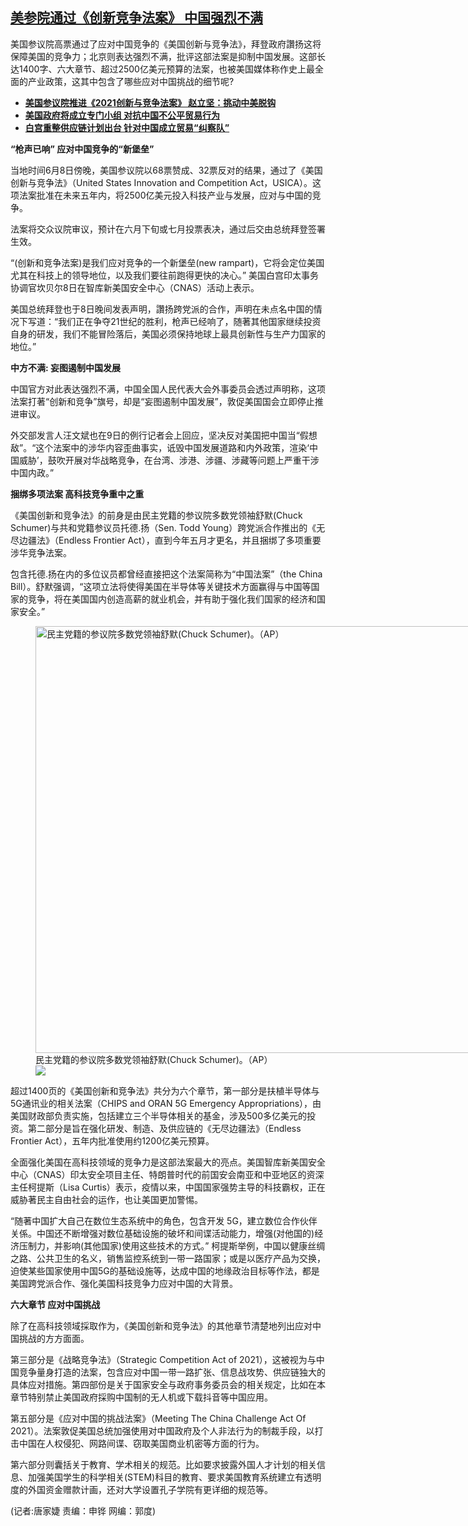 <!--1623270111000-->
[美参院通过《创新竞争法案》    中国强烈不满](https://www.rfa.org/mandarin/yataibaodao/zhengzhi/jt-06092021151300.html)
------

<p>美国参议院高票通过了应对中国竞争的《美国创新与竞争法》，拜登政府讚扬这将保障美国的竞争力；北京则表达强烈不满，批评这部法案是抑制中国发展。这部长达1400字、六大章节、超过2500亿美元预算的法案，也被美国媒体称作史上最全面的产业政策，这其中包含了哪些应对中国挑战的细节呢?</p><ul><li><strong><a href="https://www.rfa.org/mandarin/Xinwen/4-05282021085436.html">美国参议院推进《2021创新与竞争法案》 赵立坚：挑动中美脱钩</a></strong></li><li><strong><a href="https://www.rfa.org/mandarin/Xinwen/5-06082021154541.html">美国政府将成立专门小组 对抗中国不公平贸易行为</a></strong></li><li><a href="https://www.rfa.org/mandarin/yataibaodao/junshiwaijiao/jt-06082021192537.html"><strong>白宫重整供应链计划出台 针对中国成立贸易“纠察队”</strong></a></li></ul><p><strong>“枪声已响” 应对中国竞争的“新堡垒”</strong></p><p>当地时间6月8日傍晚，美国参议院以68票赞成、32票反对的结果，通过了《美国创新与竞争法》（United States Innovation and Competition Act，USICA）。这项法案批准在未来五年内，将2500亿美元投入科技产业与发展，应对与中国的竞争。</p><p>法案将交众议院审议，预计在六月下旬或七月投票表决，通过后交由总统拜登签署生效。</p><p>“(创新和竞争法案)是我们应对竞争的一个新堡垒(new rampart)，它将会定位美国尤其在科技上的领导地位，以及我们要往前跑得更快的决心。” 美国白宫印太事务协调官坎贝尔8日在智库新美国安全中心（CNAS）活动上表示。</p><p>美国总统拜登也于8日晚间发表声明，讚扬跨党派的合作，声明在未点名中国的情况下写道：“我们正在争夺21世纪的胜利，枪声已经响了，随著其他国家继续投资自身的研发，我们不能冒险落后，美国必须保持地球上最具创新性与生产力国家的地位。”</p><p><strong>中方不满: 妄图遏制中国发展</strong></p><p>中国官方对此表达强烈不满，中国全国人民代表大会外事委员会透过声明称，这项法案打著“创新和竞争”旗号，却是“妄图遏制中国发展”，敦促美国国会立即停止推进审议。</p><p>外交部发言人汪文斌也在9日的例行记者会上回应，坚决反对美国把中国当“假想敌”。“这个法案中的涉华内容歪曲事实，诋毁中国发展道路和内外政策，渲染‘中国威胁’，鼓吹开展对华战略竞争，在台湾、涉港、涉疆、涉藏等问题上严重干涉中国内政。”</p><p><strong>捆绑多项法案 高科技竞争重中之重</strong></p><p>《美国创新和竞争法》的前身是由民主党籍的参议院多数党领袖舒默(Chuck Schumer)与共和党籍参议员托德.扬（Sen. Todd Young）跨党派合作推出的《无尽边疆法》（Endless Frontier Act），直到今年五月才更名，并且捆绑了多项重要涉华竞争法案。</p><p>包含托德.扬在内的多位议员都曾经直接把这个法案简称为“中国法案”（the China Bill）。舒默强调，“这项立法将使得美国在半导体等关键技术方面赢得与中国等国家的竞争，将在美国国内创造高薪的就业机会，并有助于强化我们国家的经济和国家安全。”</p><p><figure class="image-richtext image-inline captioned" style="width:1024px;"><img alt="民主党籍的参议院多数党领袖舒默(Chuck Schumer)。（AP）" height="683" src="https://www.rfa.org/mandarin/yataibaodao/zhengzhi/jt-06092021151300.html/ap21159684658936.jpg/@@images/44a7062b-6248-4ebb-8692-34c237b0365e.jpeg" title="1" width="1024"/><figcaption class="image-caption">民主党籍的参议院多数党领袖舒默(Chuck Schumer)。（AP）</figcaption><small></small><div id="zoomattribute"><a data-caption="民主党籍的参议院多数党领袖舒默(Chuck Schumer)。（AP）" data-fancybox="" href="https://www.rfa.org/mandarin/yataibaodao/zhengzhi/jt-06092021151300.html/ap21159684658936.jpg" id="single_image" title="民主党籍的参议院多数党领袖舒默(Chuck Schumer)。（AP）"><img src="/++plone++rfa-resources/img/icon-zoom.png"/></a></div></figure></p><p>超过1400页的《美国创新和竞争法》共分为六个章节，第一部分是扶植半导体与5G通讯业的相关法案（CHIPS and ORAN 5G Emergency Appropriations），由美国财政部负责实施，包括建立三个半导体相关的基金，涉及500多亿美元的投资。第二部分是旨在强化研发、制造、及供应链的《无尽边疆法》（Endless Frontier Act），五年内批准使用约1200亿美元预算。</p><p>全面强化美国在高科技领域的竞争力是这部法案最大的亮点。美国智库新美国安全中心（CNAS）印太安全项目主任、特朗普时代的前国安会南亚和中亚地区的资深主任柯提斯（Lisa Curtis）表示，疫情以来，中国国家强势主导的科技霸权，正在威胁著民主自由社会的运作，也让美国更加警惕。</p><p>“随著中国扩大自己在数位生态系统中的角色，包含开发 5G，建立数位合作伙伴关係。中国还不断增强对数位基础设施的破坏和间谍活动能力，增强(对他国的)经济压制力，并影响(其他国家)使用这些技术的方式。” 柯提斯举例，中国以健康丝绸之路、公共卫生的名义，销售监控系统到一带一路国家；或是以医疗产品为交换，迫使某些国家使用中国5G的基础设施等，达成中国的地缘政治目标等作法，都是美国跨党派合作、强化美国科技竞争力应对中国的大背景。</p><p><strong>六大章节 应对中国挑战</strong></p><p>除了在高科技领域採取作为，《美国创新和竞争法》的其他章节清楚地列出应对中国挑战的方方面面。</p><p>第三部分是《战略竞争法》（Strategic Competition Act of 2021），这被视为与中国竞争量身打造的法案，包含应对中国一带一路扩张、信息战攻势、供应链独大的具体应对措施。第四部份是关于国家安全与政府事务委员会的相关规定，比如在本章节特别禁止美国政府採购中国制的无人机或下载抖音等中国应用。</p><p>第五部分是《应对中国的挑战法案》（Meeting The China Challenge Act Of 2021）。法案敦促美国总统加强使用对中国政府及个人非法行为的制裁手段，以打击中国在人权侵犯、网路间谍、窃取美国商业机密等方面的行为。</p><p>第六部分则囊括关于教育、学术相关的规范。比如要求披露外国人才计划的相关信息、加强美国学生的科学相关(STEM)科目的教育、要求美国教育系统建立有透明度的外国资金赠款计画，还对大学设置孔子学院有更详细的规范等。</p><p>(记者:唐家婕 责编：申铧 网编：郭度)</p>
